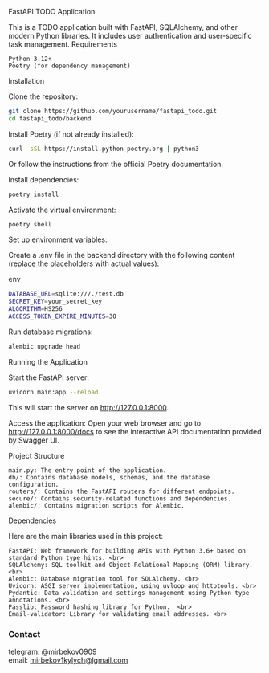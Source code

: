 FastAPI TODO Application

This is a TODO application built with FastAPI, SQLAlchemy, and other modern Python libraries. It includes user authentication and user-specific task management.
Requirements

    Python 3.12+
    Poetry (for dependency management)

Installation

Clone the repository:
``` bash
git clone https://github.com/yourusername/fastapi_todo.git
cd fastapi_todo/backend
```
Install Poetry (if not already installed):

``` bash 
curl -sSL https://install.python-poetry.org | python3 -
```
Or follow the instructions from the official Poetry documentation.

Install dependencies:

``` bash
poetry install
```
Activate the virtual environment:
``` bash
poetry shell
```
Set up environment variables:

Create a .env file in the backend directory with the following content (replace the placeholders with actual values):

env
``` bash
DATABASE_URL=sqlite:///./test.db
SECRET_KEY=your_secret_key
ALGORITHM=HS256
ACCESS_TOKEN_EXPIRE_MINUTES=30
```
Run database migrations:

``` bash
alembic upgrade head
```
Running the Application

Start the FastAPI server:

``` bash
uvicorn main:app --reload
```
This will start the server on http://127.0.0.1:8000.

Access the application:
    Open your web browser and go to http://127.0.0.1:8000/docs to see the interactive API documentation provided by Swagger UI.

Project Structure

    main.py: The entry point of the application.
    db/: Contains database models, schemas, and the database configuration.
    routers/: Contains the FastAPI routers for different endpoints.
    secure/: Contains security-related functions and dependencies.
    alembic/: Contains migration scripts for Alembic.

Dependencies

Here are the main libraries used in this project:

    FastAPI: Web framework for building APIs with Python 3.6+ based on standard Python type hints. <br>
    SQLAlchemy: SQL toolkit and Object-Relational Mapping (ORM) library. <br>
    Alembic: Database migration tool for SQLAlchemy. <br>
    Uvicorn: ASGI server implementation, using uvloop and httptools. <br>
    Pydantic: Data validation and settings management using Python type annotations. <br>
    Passlib: Password hashing library for Python.  <br>
    Email-validator: Library for validating email addresses. <br>


### Contact

telegram: @mirbekov0909 <br>
email: mirbekov1kylych@lgmail.com